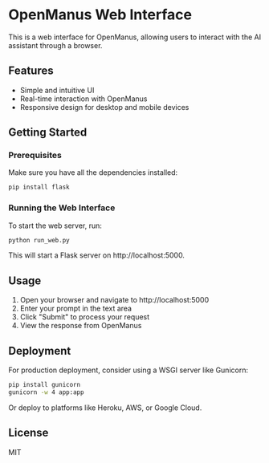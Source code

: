 # OpenManus Web Interface

This is a web interface for OpenManus, allowing users to interact with the AI assistant through a browser.

## Features

- Simple and intuitive UI
- Real-time interaction with OpenManus
- Responsive design for desktop and mobile devices

## Getting Started

### Prerequisites

Make sure you have all the dependencies installed:

```bash
pip install flask
```

### Running the Web Interface

To start the web server, run:

```bash
python run_web.py
```

This will start a Flask server on http://localhost:5000.

## Usage

1. Open your browser and navigate to http://localhost:5000
2. Enter your prompt in the text area
3. Click "Submit" to process your request
4. View the response from OpenManus

## Deployment

For production deployment, consider using a WSGI server like Gunicorn:

```bash
pip install gunicorn
gunicorn -w 4 app:app
```

Or deploy to platforms like Heroku, AWS, or Google Cloud.

## License

MIT
